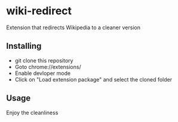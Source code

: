 # wiki-redirect
Extension that redirects Wikipedia to a cleaner version

## Installing
* git clone <repository-url> this repository
* Goto chrome://extensions/
* Enable devloper mode
* Click on "Load extension package" and select the cloned folder

## Usage
Enjoy the cleanliness
